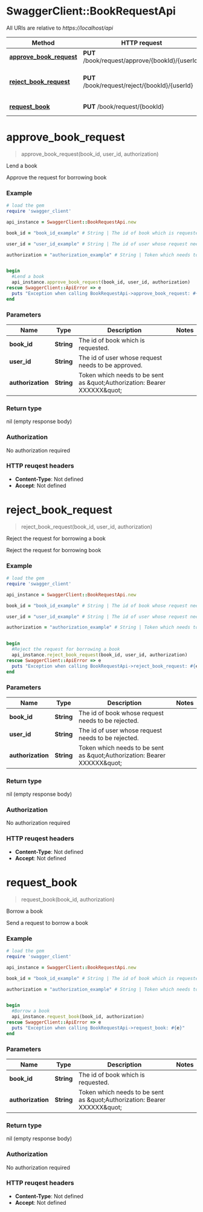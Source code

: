 # SwaggerClient::BookRequestApi

All URIs are relative to *https://localhost/api*

Method | HTTP request | Description
------------- | ------------- | -------------
[**approve_book_request**](BookRequestApi.md#approve_book_request) | **PUT** /book/request/approve/{bookId}/{userId} | Lend a book
[**reject_book_request**](BookRequestApi.md#reject_book_request) | **PUT** /book/request/reject/{bookId}/{userId} | Reject the request for borrowing a book
[**request_book**](BookRequestApi.md#request_book) | **PUT** /book/request/{bookId} | Borrow a book


# **approve_book_request**
> approve_book_request(book_id, user_id, authorization)

Lend a book

Approve the request for borrowing book

### Example
```ruby
# load the gem
require 'swagger_client'

api_instance = SwaggerClient::BookRequestApi.new

book_id = "book_id_example" # String | The id of book which is requested.

user_id = "user_id_example" # String | The id of user whose request needs to be approved.

authorization = "authorization_example" # String | Token which needs to be sent as \"Authorization: Bearer XXXXXX\" 


begin
  #Lend a book
  api_instance.approve_book_request(book_id, user_id, authorization)
rescue SwaggerClient::ApiError => e
  puts "Exception when calling BookRequestApi->approve_book_request: #{e}"
end
```

### Parameters

Name | Type | Description  | Notes
------------- | ------------- | ------------- | -------------
 **book_id** | **String**| The id of book which is requested. | 
 **user_id** | **String**| The id of user whose request needs to be approved. | 
 **authorization** | **String**| Token which needs to be sent as \&quot;Authorization: Bearer XXXXXX\&quot;  | 

### Return type

nil (empty response body)

### Authorization

No authorization required

### HTTP reuqest headers

 - **Content-Type**: Not defined
 - **Accept**: Not defined



# **reject_book_request**
> reject_book_request(book_id, user_id, authorization)

Reject the request for borrowing a book

Reject the request for borrowing book

### Example
```ruby
# load the gem
require 'swagger_client'

api_instance = SwaggerClient::BookRequestApi.new

book_id = "book_id_example" # String | The id of book whose request needs to be rejected.

user_id = "user_id_example" # String | The id of user whose request needs to be rejected.

authorization = "authorization_example" # String | Token which needs to be sent as \"Authorization: Bearer XXXXXX\" 


begin
  #Reject the request for borrowing a book
  api_instance.reject_book_request(book_id, user_id, authorization)
rescue SwaggerClient::ApiError => e
  puts "Exception when calling BookRequestApi->reject_book_request: #{e}"
end
```

### Parameters

Name | Type | Description  | Notes
------------- | ------------- | ------------- | -------------
 **book_id** | **String**| The id of book whose request needs to be rejected. | 
 **user_id** | **String**| The id of user whose request needs to be rejected. | 
 **authorization** | **String**| Token which needs to be sent as \&quot;Authorization: Bearer XXXXXX\&quot;  | 

### Return type

nil (empty response body)

### Authorization

No authorization required

### HTTP reuqest headers

 - **Content-Type**: Not defined
 - **Accept**: Not defined



# **request_book**
> request_book(book_id, authorization)

Borrow a book

Send a request to borrow a book

### Example
```ruby
# load the gem
require 'swagger_client'

api_instance = SwaggerClient::BookRequestApi.new

book_id = "book_id_example" # String | The id of book which is requested.

authorization = "authorization_example" # String | Token which needs to be sent as \"Authorization: Bearer XXXXXX\" 


begin
  #Borrow a book
  api_instance.request_book(book_id, authorization)
rescue SwaggerClient::ApiError => e
  puts "Exception when calling BookRequestApi->request_book: #{e}"
end
```

### Parameters

Name | Type | Description  | Notes
------------- | ------------- | ------------- | -------------
 **book_id** | **String**| The id of book which is requested. | 
 **authorization** | **String**| Token which needs to be sent as \&quot;Authorization: Bearer XXXXXX\&quot;  | 

### Return type

nil (empty response body)

### Authorization

No authorization required

### HTTP reuqest headers

 - **Content-Type**: Not defined
 - **Accept**: Not defined



